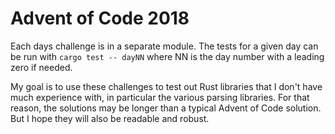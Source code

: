 # Advent of Code 2018

Each days challenge is in a separate module. The tests for a given day can be run with `cargo test -- dayNN` where NN is the day number with a leading zero if needed.

My goal is to use these challenges to test out Rust libraries that I don't have much experience with, in particular the various parsing libraries. For that reason, the solutions may be longer than a typical Advent of Code solution. But I hope they will also be readable and robust.  
